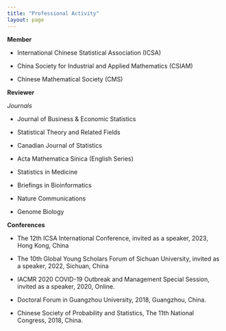 ```yaml
---
title: "Professional Activity"
layout: page
---
```


**Member**

-  International Chinese Statistical Association (ICSA)

- China Society for Industrial and Applied Mathematics (CSIAM)

- Chinese Mathematical Society (CMS)
  


**Reviewer**

*Journals*

- Journal of Business & Economic Statistics

- Statistical Theory and Related Fields

- Canadian Journal of Statistics

- Acta Mathematica Sinica (English Series)

- Statistics in Medicine

- Briefings in Bioinformatics

- Nature Communications

- Genome Biology

**Conferences**

- The 12th ICSA International Conference, invited as a speaker, 2023, Hong Kong, China

- The 10th Global Young Scholars Forum of Sichuan University, invited as a speaker, 2022, Sichuan, China

- IACMR 2020 COVID-19 Outbreak and Management Special Session, invited as a speaker, 2020, Online.

- Doctoral Forum in Guangzhou University, 2018, Guangzhou, China.

- Chinese Society of Probability and Statistics, The 11th National Congress, 2018, China.

